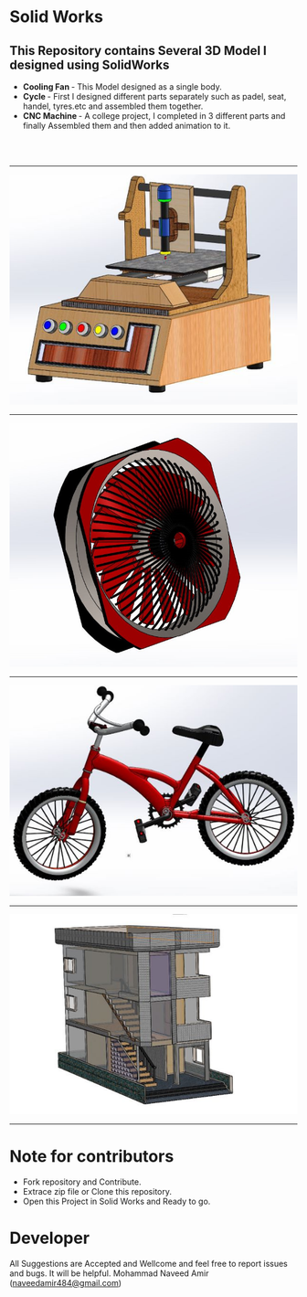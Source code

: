# Solid Works
<h2>This Repository contains Several 3D Model I designed using SolidWorks</h2>

* <b>Cooling Fan </b> - This Model designed  as a single body. 
* <b>Cycle </b> - First I designed different parts separately such as padel, seat, handel, tyres.etc and assembled them together.
* <b>CNC Machine </b> - A college project, I completed in 3 different parts and finally Assembled them and then added animation to it.

 <br><br>
 <hr></hr>
  <p align="center">
 <kbd><img src="images/cnc2.jpg" width="600" title="cnc"></kbd>
  </p>
   <hr></hr>
   <p align="center">
  <kbd><img src="images/fan.jpg"  width="600" alt="accessibility text"></kbd>
  </p>
 <hr></hr>
<p align="center">
   <kbd><img src="images/cycle.jpg" width="600" title="cycle"></kbd>
</p>
 <hr></hr>
<p align="center">
  <kbd><img src="images/home.jpg" width="600" title="cycle"></kbd>
</p>
 <hr></hr>

# Note for contributors

* Fork repository and Contribute.
* Extrace zip file or Clone this repository.
* Open this Project in Solid Works and Ready to go.

# Developer
All Suggestions are Accepted and Wellcome and feel free to report issues and bugs. It will be helpful.
Mohammad Naveed Amir
(naveedamir484@gmail.com)


